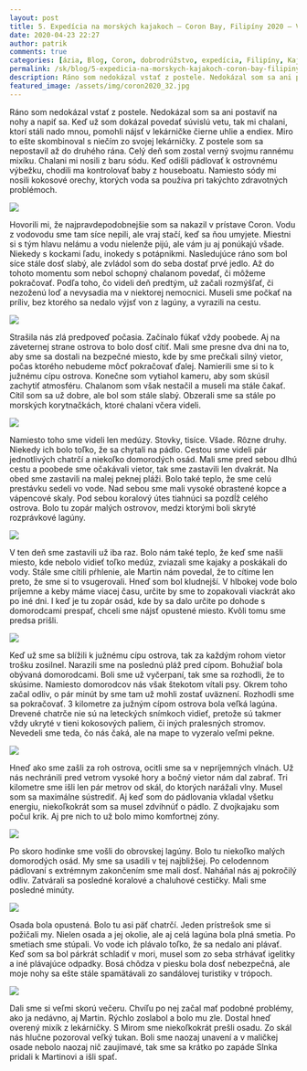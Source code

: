 ```yaml
---
layout: post
title: 5. Expedícia na morských kajakoch – Coron Bay, Filipíny 2020 – Vodný svet 2
date: 2020-04-23 22:27
author: patrik
comments: true
categories: [ázia, Blog, Coron, dobrodrúžstvo, expedícia, Filipíny, Kajak, kajak, manila, mindoro, morský kajak, outdoor, skladacie kajaky, Slovenčina]
permalink: /sk/blog/5-expedicia-na-morskych-kajakoch-coron-bay-filipiny-2020-vodny-svet-2/
description: Ráno som nedokázal vstať z postele. Nedokázal som sa ani postaviť na nohy a napiť sa. Keď už som dokázal povedať súvislú vetu, tak mi chalani, ktorí stáli nado mnou, pomohli nájsť v lekárničke čierne uhlie a endiex.
featured_image: /assets/img/coron2020_32.jpg
---
```

Ráno som nedokázal vstať z postele. Nedokázal som sa ani postaviť na nohy a napiť sa. Keď už som dokázal povedať súvislú vetu, tak mi chalani, ktorí stáli nado mnou, pomohli nájsť v lekárničke čierne uhlie a endiex. Miro to ešte skombinoval s niečím zo svojej lekárničky. Z postele som sa nepostavil až do druhého rána. Celý deň som zostal verný svojmu rannému mixíku. Chalani mi nosili z baru sódu. Keď odišli pádlovať k ostrovnému výbežku, chodili ma kontrolovať baby z houseboatu. Namiesto sódy mi nosili kokosové orechy, ktorých voda sa používa pri takýchto zdravotných problémoch.

![](/assets/img/coron2020_32.jpg)

Hovorili mi, že najpravdepodobnejšie som sa nakazil v prístave Coron. Vodu z vodovodu sme tam síce nepili, ale vraj stačí, keď sa ňou umyjete. Miestni si s tým hlavu nelámu a vodu nielenže pijú, ale vám ju aj ponúkajú všade. Niekedy s kockami ľadu, inokedy s potápnikmi. Nasledujúce ráno som bol síce stále dosť slabý, ale zvládol som do seba dostať prvé jedlo. Až do tohoto momentu som nebol schopný chalanom povedať, či môžeme pokračovať. Podľa toho, čo videli deň predtým, už začali rozmýšľať, či nezoženú loď a nevysadia ma v niektorej nemocnici. Museli sme počkať na príliv, bez ktorého sa nedalo výjsť von z lagúny, a vyrazili na cestu.

![](/assets/img/coron2020_46.jpg)

Strašila nás zlá predpoveď počasia. Začínalo fúkať vždy poobede. Aj na záveternej strane ostrova to bolo dosť cítiť. Mali sme presne dva dni na to, aby sme sa dostali na bezpečné miesto, kde by sme prečkali silný vietor, počas ktorého nebudeme môcť pokračovať ďalej. Namierili sme si to k južnému cípu ostrova. Konečne som vytiahol kameru, aby som skúsil zachytiť atmosféru. Chalanom som však nestačil a museli ma stále čakať. Cítil som sa už dobre, ale bol som stále slabý. Obzerali sme sa stále po morských korytnačkách, ktoré chalani včera videli.

![](/assets/img/coron2020_44.jpg)

Namiesto toho sme videli len medúzy. Stovky, tisíce. Všade. Rôzne druhy. Niekedy ich bolo toľko, že sa chytali na pádlo. Cestou sme videli pár jednotlivých chatrčí a niekoľko domorodých osád. Mali sme pred sebou dlhú cestu a poobede sme očakávali vietor, tak sme zastavili len dvakrát. Na obed sme zastavili na malej peknej pláži. Bolo také teplo, že sme celú prestávku sedeli vo vode. Nad sebou sme mali vysoké obrastené kopce a vápencové skaly. Pod sebou koralový útes tiahnúci sa pozdĺž celého ostrova. Bolo tu zopár malých ostrovov, medzi ktorými boli skryté rozprávkové lagúny.

![](/assets/img/coron2020_48.jpg)

V ten deň sme zastavili už iba raz. Bolo nám také teplo, že keď sme našli miesto, kde nebolo vidieť toľko medúz, zviazali sme kajaky a poskákali do vody. Stále sme cítili pŕhlenie, ale Martin nám povedal, že to cítime len preto, že sme si to vsugerovali. Hneď som bol kludnejší. V hlbokej vode bolo príjemne a keby máme viacej času, určite by sme to zopakovali viackrát ako po iné dni. I keď je tu zopár osád, kde by sa dalo určite po dohode s domorodcami prespať, chceli sme nájsť opustené miesto. Kvôli tomu sme predsa prišli.

![](/assets/img/coron2020_33.jpg)

Keď už sme sa blížili k južnému cípu ostrova, tak za každým rohom vietor trošku zosilnel. Narazili sme na poslednú pláž pred cípom. Bohužiaľ bola obývaná domorodcami. Boli sme už vyčerpaní, tak sme sa rozhodli, že to skúsime. Namiesto domorodcov nás však štekotom vítali psy. Okrem toho začal odliv, o pár minút by sme tam už mohli zostať uväznení. Rozhodli sme sa pokračovať. 3 kilometre za južným cípom ostrova bola veľká lagúna. Drevené chatrče nie sú na leteckých snímkoch vidieť, pretože sú takmer vždy ukryté v tieni kokosových paliem, či iných pralesných stromov. Nevedeli sme teda, čo nás čaká, ale na mape to vyzeralo veľmi pekne.

![](/assets/img/coron2020_50.jpg)

Hneď ako sme zašli za roh ostrova, ocitli sme sa v nepríjemných vlnách. Už nás nechránili pred vetrom vysoké hory a bočný vietor nám dal zabrať. Tri kilometre sme išli len pár metrov od skál, do ktorých narážali vlny. Musel som sa maximálne sústrediť. Aj keď som do pádlovania vkladal všetku energiu, niekoľkokrát som sa musel zdvihnúť o pádlo. Z dvojkajaku som počul krik. Aj pre nich to už bolo mimo komfortnej zóny.

![](/assets/img/coron2020_34.jpg)

Po skoro hodinke sme vošli do obrovskej lagúny. Bolo tu niekoľko malých domorodých osád. My sme sa usadili v tej najbližšej. Po celodennom pádlovaní s extrémnym zakončením sme mali dosť. Naháňal nás aj pokročilý odliv. Zatvárali sa posledné koralové a chaluhové cestičky. Mali sme posledné minúty.

![](/assets/img/coron2020_35.jpg)

Osada bola opustená. Bolo tu asi päť chatrčí. Jeden prístrešok sme si požičali my. Nielen osada a jej okolie, ale aj celá lagúna bola plná smetia. Po smetiach sme stúpali. Vo vode ich plávalo toľko, že sa nedalo ani plávať. Keď som sa bol párkrát schladiť v mori, musel som zo seba strhávať igelitky a iné plávajúce odpadky. Bosá chôdza v piesku bola dosť nebezpečná, ale moje nohy sa ešte stále spamätávali zo sandálovej turistiky v trópoch.

![](/assets/img/coron2020_51.jpg)

Dali sme si veľmi skorú večeru. Chvíľu po nej začal mať podobné problémy, ako ja nedávno, aj Martin. Rýchlo zoslabol a bolo mu zle. Dostal hneď overený mixík z lekárničky. S Mirom sme niekoľkokrát prešli osadu. Zo skál nás hlučne pozoroval veľký tukan. Boli sme naozaj unavení a v maličkej osade nebolo naozaj nič zaujímavé, tak sme sa krátko po zapáde Slnka pridali k Martinovi a išli spať.
